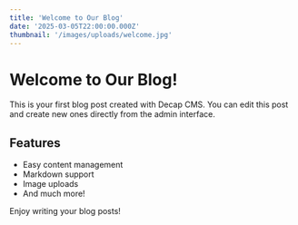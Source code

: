```yaml
---
title: 'Welcome to Our Blog'
date: '2025-03-05T22:00:00.000Z'
thumbnail: '/images/uploads/welcome.jpg'
---
```


# Welcome to Our Blog!

This is your first blog post created with Decap CMS. You can edit this post and create new ones directly from the admin interface.

## Features

- Easy content management
- Markdown support
- Image uploads
- And much more!

Enjoy writing your blog posts! 